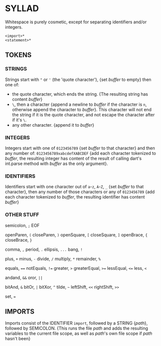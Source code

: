 
# SYLLAD
Whitespace is purely cosmetic, except for separating identifiers and/or integers.
```
<import>*
<statement>*
```
## TOKENS
### STRINGS
Strings start with `"` or `'` (the 'quote character'), {set *buffer* to empty} then one of:
- the quote character, which ends the string. {The resulting string has content *buffer*}
- `\`, then a character {append a newline to *buffer* if the character is `n`, otherwise append the character to *buffer*}. This character will not end the string if it is the quote character, and not escape the character after if it's `\`.
- any other character. {append it to *buffer*}
### INTEGERS
Integers start with one of `0123456789` {set *buffer* to that character} and then any number of:
`0123456789xabcdefXABCDEF` {add each character tokenized to *buffer*, the resulting integer has content of the result of calling dart's int.parse method with *buffer* as the only argument}.
### IDENTIFIERS
Identifiers start with one character out of `a`-`z`, `A`-`Z`, `_` {set *buffer* to that character}, then any number of those characters or any of `0123456789` {add each character tokenized to *buffer*, the resulting identifier has content *buffer*}
### OTHER STUFF
  semicolon, `;`
  EOF

  openParen, `(`
  closeParen, `)`
  openSquare, `[`
  closeSquare, `]`
  openBrace, `{`
  closeBrace, `}`

  comma, `,`
  period, `.`
  ellipsis, `...`
  bang, `!`

  plus, `+`
  minus, `-`
  divide, `/`
  multiply, `*`
  remainder, `%`

  equals, `==`
  notEquals, `!=`
  greater, `>`
  greaterEqual, `>=`
  lessEqual, `<=`
  less, `<`

  andand, `&&`
  oror, `||`

  bitAnd, `&`
  bitOr, `|`
  bitXor, `^`
  tilde, `~`
  leftShift, `<<`
  rightShift, `>>`

  set, `=`
## IMPORTS
Imports consist of the IDENTIFIER `import`, followed by a STRING {*path*}, followed by SEMICOLON.
{This runs the file *path* and adds the resulting variables to the current file scope, as well as *path*'s own file scope if *path* hasn't been}
